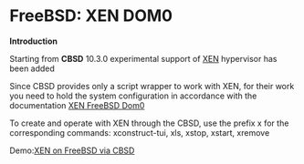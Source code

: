 # FreeBSD: XEN DOM0

**Introduction**

Starting from **CBSD** 10.3.0 experimental support of [XEN](http://xenproject.org/) hypervisor has been added

Since CBSD provides only a script wrapper to work with XEN, for their work you need to hold the system configuration in accordance with the documentation [XEN FreeBSD Dom0](http://wiki.xen.org/wiki/FreeBSD_Dom0)

To create and operate with XEN through the CBSD, use the prefix x for the corresponding commands: xconstruct-tui, xls, xstop, xstart, xremove

Demo:[XEN on FreeBSD via CBSD](https://www.youtube.com/watch?v=0jQwc5m9aG4)
